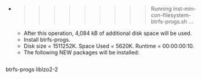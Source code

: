 * >>>>>>>>> Running inst-min-con-filesystem-btrfs-progs.sh ...
  * After this operation, 4,084 kB of additional disk space will be used.
  * Install btrfs-progs.
  * Disk size = 1511252K. Space Used = 5620K. Runtime = 00:00:00:10.
  * The following NEW packages will be installed:
  ```bash
btrfs-progs liblzo2-2
  ```
